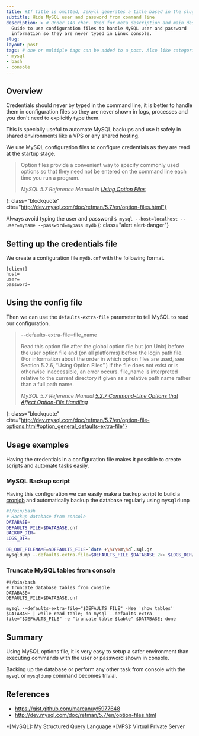 ```yaml
---
title: #If title is omitted, Jekyll generates a title based in the slug/filename
subtitle: Hide MySQL user and password from command line
description: > # Under 140 char. Used for meta description and main description
  Guide to use configuration files to handle MySQL user and password
  information so they are never typed in Linux console.
slug: 
layout: post
tags: # one or multiple tags can be added to a post. Also like categories, tags can be specified as a YAML list or a comma-separated string.
- mysql
- bash
- console
---
```


## Overview

Credentials should never by typed in the command line, it is better to
handle them in configuration files so they are never shown in logs,
processes and you don't need to explicitly type them.

This is specially useful to automate MySQL backups and use it safely
in shared environments like a VPS or any shared hosting.

We use MySQL configuration files to configure credentials as they are
read at the startup stage.

> Option files provide a convenient way to specify commonly used
> options so that they need not be entered on the command line each
> time you run a program. 
> <footer class="blockquote-footer"> <cite>MySQL 5.7 Reference Manual
> in <a href="http://dev.mysql.com/doc/refman/5.7/en/option-files.html">Using Option Files</a></cite></footer>
{: class="blockquote" cite="http://dev.mysql.com/doc/refman/5.7/en/option-files.html"}

Always avoid typing the user and password `$ mysql --host=localhost
--user=myname --password=mypass mydb`
{: class="alert alert-danger"}

## Setting up the credentials file

We create a configuration file `mydb.cnf` with the following format.

~~~
[client]
host=
user=
password=
~~~

## Using the config file

Then we can use the `defaults-extra-file` parameter to tell MySQL to read our configuration.

> --defaults-extra-file=file_name
>
>   Read this option file after the global option file but (on Unix)
>   before the user option file and (on all platforms) before the login
>   path file. (For information about the order in which option files are
>   used, see Section 5.2.6, “Using Option Files”.) If the file does not
>   exist or is otherwise inaccessible, an error occurs. file_name is
>   interpreted relative to the current directory if given as a relative
>   path name rather than a full path name. 
> <footer class="blockquote-footer"> <cite>MySQL 5.7 Reference Manual <a href="http://dev.mysql.com/doc/refman/5.7/en/option-file-options.html#option_general_defaults-extra-file">5.2.7 Command-Line Options that Affect Option-File Handling</a></cite></footer>
{: class="blockquote" cite="http://dev.mysql.com/doc/refman/5.7/en/option-file-options.html#option_general_defaults-extra-file"}

## Usage examples

Having the credentials in a configuration file makes it possible to
create scripts and automate tasks easily.

### MySQL Backup script

Having this configuration we can easily make a backup script to build
a [cronjob](https://en.wikipedia.org/wiki/Cron) and automatically
backup the database regularly using <kbd>mysqldump</kbd>

~~~ bash
#!/bin/bash
# Backup database from console
DATABASE=
DEFAULTS_FILE=$DATABASE.cnf
BACKUP_DIR=
LOGS_DIR=

DB_OUT_FILENAME=$DEFAULTS_FILE-`date +\%Y\%m\%d`.sql.gz
mysqldump --defaults-extra-file=$DEFAULTS_FILE $DATABASE 2>> $LOGS_DIR/$DATABASE.log | gzip - > $BACKUP_DIR/$DB_OUT_FILENAME
~~~

### Truncate MySQL tables from console

~~~
#!/bin/bash
# Truncate database tables from console
DATABASE=
DEFAULTS_FILE=$DATABASE.cnf

mysql --defaults-extra-file="$DEFAULTS_FILE" -Nse 'show tables' $DATABASE | while read table; do mysql --defaults-extra-file="$DEFAULTS_FILE" -e "truncate table $table" $DATABASE; done
~~~

## Summary

Using MySQL options file, it is very easy to setup a safer environment
than executing commands with the user or password shown in console.

Backing up the database or perform any other task from console with
the `mysql` or `mysqldump` command becomes trivial.

## References

- <https://gist.github.com/marcanuy/5977648>
- <http://dev.mysql.com/doc/refman/5.7/en/option-files.html>

*[MySQL]: My Structured Query Language
*[VPS]: Virtual Private Server
